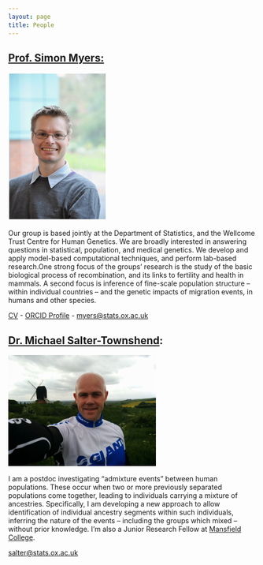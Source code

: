 ```yaml
---
layout: page
title: People
---
```

## [Prof. Simon Myers:](http://www.stats.ox.ac.uk/~myers/)

<span class="image left"><img src="images/simon_myers.png" /></span>

Our group is based jointly at the Department of Statistics, and the Wellcome Trust Centre for Human Genetics. We are broadly interested in answering questions in statistical, population, and medical genetics. We develop and apply model-based computational techniques, and perform lab-based research.One strong focus of the groups’ research is the study of the basic biological process of recombination, and its links to fertility and health in mammals. A second focus is inference of  fine-scale population structure – within individual countries – and the genetic impacts of migration events, in humans and other species.

[CV](http://www.stats.ox.ac.uk/~myers/CV.docx) - 
[ORCID Profile](http://orcid.org/0000-0002-2585-9626) - 
[myers@stats.ox.ac.uk](mailto:myers@stats.ox.ac.uk)


## [Dr. Michael Salter-Townshend](https://sites.google.com/site/mikesaltertownshend/):

<span class="image right"><img src="images/mst.jpg" /></span>

I am a postdoc investigating “admixture events” between human populations. These occur when two or more previously separated populations come together, leading to individuals carrying a mixture of ancestries. Specifically, I am developing a new approach to allow identification of individual ancestry segments within such individuals, inferring the nature of the events – including the groups which mixed – without prior knowledge. I’m also a Junior Research Fellow at [Mansfield College](https://www.mansfield.ox.ac.uk/).

[salter@stats.ox.ac.uk](mailto:salter@stats.ox.ac.uk)
